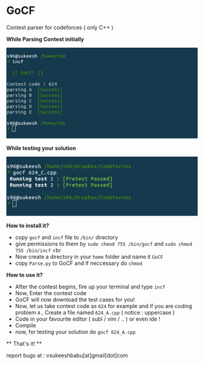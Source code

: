 # GoCF
Contest parser for codeforces ( only C++ )

**While Parsing Contest initially**

![alt text](1.png " Parsing test cases!")

**While testing your solution**

![alt text](2.png " Testing your Solution!")

**How to install it?** <br>
* copy `gocf` and `incf` file to `/bin/` directory <br>
* give permissions to them by `sudo chmod 755 /bin/gocf` and `sudo chmod 755 /bin/incf` <br
* Now create a directory in your `home` folder and name it `GoCF` <br>
* copy `Parse.py` to GoCF and if neccessary do `chmod` <br>

**How to use it?** <br>
* After the contest begins, fire up your terminal and type `incf` <br>
* Now, Enter the contest code <br>
* GoCF will now download the test cases for you! <br>
* Now, let us take contest code as `624` for example and if you are coding problem `A` , Create a file named `624_A.cpp` ( notice : uppercase )<br>
* Code in your favourite editor ( subl / vim / .. ) or even ide !<br>
* Compile <br>
* now, for testing your solution do `gocf 624_A.cpp` <br>

** That's it! **

report bugs at : vsukeeshbabu[at]gmail[dot]com


